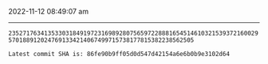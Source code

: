 2022-11-12 08:49:07 am

---

`23527176341353303184919723169892807565972288816545146103215393721600295701889120247691334214067499715738177815382238562505`

`Latest commit SHA is: 86fe90b9ff05d0d547d42154a6e6b0b9e3102d64 `
